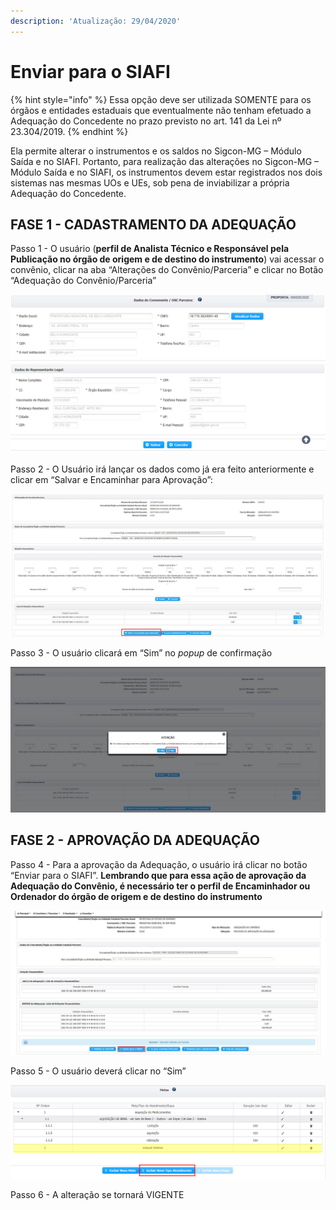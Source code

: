 ```yaml
---
description: 'Atualização: 29/04/2020'
---
```


# Enviar para o SIAFI

{% hint style="info" %}
Essa opção deve ser utilizada SOMENTE para os órgãos e entidades estaduais que eventualmente não tenham efetuado a Adequação do Concedente no prazo previsto no art. 141 da Lei nº 23.304/2019.
{% endhint %}

Ela permite alterar o instrumentos e os saldos no Sigcon-MG – Módulo Saída e no SIAFI. Portanto, para realização das alterações no Sigcon-MG – Módulo Saída e no SIAFI, os instrumentos devem estar registrados nos dois sistemas nas mesmas UOs e UEs, sob pena de inviabilizar a própria Adequação do Concedente.

## FASE 1 - CADASTRAMENTO DA ADEQUAÇÃO

Passo 1 - O usuário \(**perfil de Analista Técnico e Responsável pela Publicação no órgão de origem e de destino do instrumento**\) vai acessar o convênio, clicar na aba “Alterações do Convênio/Parceria” e clicar no Botão “Adequação do Convênio/Parceria”

![](../../../.gitbook/assets/image%20%2814%29.png)

Passo 2 - O Usuário irá lançar os dados como já era feito anteriormente e clicar em “Salvar e Encaminhar para Aprovação”:

![](../../../.gitbook/assets/image%20%28151%29.png)

Passo 3 - O usuário clicará em “Sim” no _popup_ de confirmação

![](../../../.gitbook/assets/image%20%28116%29.png)

## FASE 2 - APROVAÇÃO DA ADEQUAÇÃO

Passo 4 - Para a aprovação da Adequação, o usuário irá clicar no botão “Enviar para o SIAFI”. **Lembrando que para essa ação de aprovação da Adequação do Convênio, é necessário ter o perfil de Encaminhador ou Ordenador do órgão de origem e de destino do instrumento**

![](../../../.gitbook/assets/image%20%28109%29.png)

Passo 5 - O usuário deverá clicar no “Sim”

![](../../../.gitbook/assets/image%20%2867%29.png)

Passo 6 - A alteração se tornará VIGENTE


